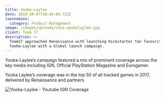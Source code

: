 ```yaml
---
title: Yooka-Laylee
date: 2019-10-07T18:44:04.722Z
taxonomies:
  category: Product Management
image: /images/uploads/case-yookalaylee.jpg
client: Team 17
description: >-
  Team17 approached Renaissance with launching Kickstarter fan favourite
  Yooka-Laylee with a Global launch campaign.
---
```

Yooka-Laylee’s campaign featured a mix of prominent coverage across the key media including IGN, Official PlayStation Magazine and Eurogamer.

Yooka Laylee’s coverage was in the top 50 of all tracked games in 2017, delivered by Renaissance and partners.

![Yooka-Laylee - Youtube IGN Coverage](/images/uploads/case-yookalaylee-1.jpg "Yooka-Laylee - Youtube IGN Coverage")

